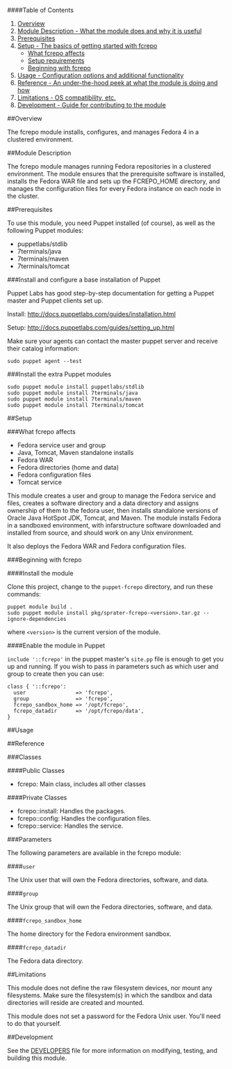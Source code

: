 ####Table of Contents

1. [Overview](#overview)
2. [Module Description - What the module does and why it is useful](#module-description)
3. [Prerequisites](#prerequisites)
3. [Setup - The basics of getting started with fcrepo](#setup)
    * [What fcrepo affects](#what-fcrepo-affects)
    * [Setup requirements](#setup-requirements)
    * [Beginning with fcrepo](#beginning-with-fcrepo)
4. [Usage - Configuration options and additional functionality](#usage)
5. [Reference - An under-the-hood peek at what the module is doing and how](#reference)
5. [Limitations - OS compatibility, etc.](#limitations)
6. [Development - Guide for contributing to the module](#development)

##Overview

The fcrepo module installs, configures, and manages Fedora 4 in a clustered 
environment.

##Module Description

The fcrepo module manages running Fedora repositories in a clustered 
environment.  The module ensures that the prerequisite  software is installed, 
installs the Fedora WAR file and sets up the FCREPO_HOME directory, and manages 
the configuration files for every Fedora instance on each node in the cluster.

##Prerequisites

To use this module, you need Puppet installed (of course), as well as
the following Puppet modules:

* puppetlabs/stdlib
* 7terminals/java
* 7terminals/maven
* 7terminals/tomcat

###Install and configure a base installation of Puppet

Puppet Labs has good step-by-step documentation for getting a Puppet master 
and Puppet clients set up.

Install:  <http://docs.puppetlabs.com/guides/installation.html>

Setup:  <http://docs.puppetlabs.com/guides/setting_up.html>

Make sure your agents can contact the master puppet server and receive their 
catalog information:

```sudo puppet agent --test```

###Install the extra Puppet modules

```
sudo puppet module install puppetlabs/stdlib
sudo puppet module install 7terminals/java
sudo puppet module install 7terminals/maven
sudo puppet module install 7terminals/tomcat
```

##Setup

###What fcrepo affects

* Fedora service user and group
* Java, Tomcat, Maven standalone installs
* Fedora WAR
* Fedora directories (home and data)
* Fedora configuration files
* Tomcat service

This module creates a user and group to manage the Fedora service and files,
creates a software directory and a data directory and assigns ownership of
them to the fedora user, then installs standalone versions of Oracle Java
HotSpot JDK, Tomcat, and Maven.  The module installs Fedora in a
sandboxed environment, with infarstructure software downloaded and
installed from source, and should work on any Unix environment.

It also deploys the Fedora WAR and Fedora configuration files.

###Beginning with fcrepo

####Install the module

Clone this project, change to the `puppet-fcrepo` directory, and run 
these commands:

    puppet module build .
    sudo puppet module install pkg/sprater-fcrepo-<version>.tar.gz --ignore-dependencies

where `<version>` is the current version of the module.

####Enable the module in Puppet

`include '::fcrepo'` in the puppet master's `site.pp` file is enough to get 
you up and running.  If you wish to pass in parameters such as which user and
group to create then you can use:                                                                                    

```puppet                                                                                                                                 
class { '::fcrepo':                                                                                                                          
  user                => 'fcrepo',                                                                                        
  group               => 'fcrepo',                                                                                        
  fcrepo_sandbox_home => '/opt/fcrepo',
  fcrepo_datadir      => '/opt/fcrepo/data',
}
```

##Usage

##Reference

###Classes

####Public Classes

* fcrepo:  Main class, includes all other classes

####Private Classes

* fcrepo::install: Handles the packages.
* fcrepo::config: Handles the configuration files.
* fcrepo::service: Handles the service.

###Parameters

The following parameters are available in the fcrepo module:

####`user`

The Unix user that will own the Fedora directories, software, and data.

####`group`

The Unix group that will own the Fedora directories, software, and data.

####`fcrepo_sandbox_home`

The home directory for the Fedora environment sandbox.

####`fcrepo_datadir`

The Fedora data directory.

##Limitations

This module does not define the raw filesystem devices, nor mount
any filesystems.  Make sure the filesystem(s) in which the sandbox
and data directories will reside are created and mounted.

This module does not set a password for the Fedora Unix user.  You'll
need to do that yourself.

##Development

See the [DEVELOPERS](DEVELOPERS.md) file for more information on modifying, 
testing, and building this module.
